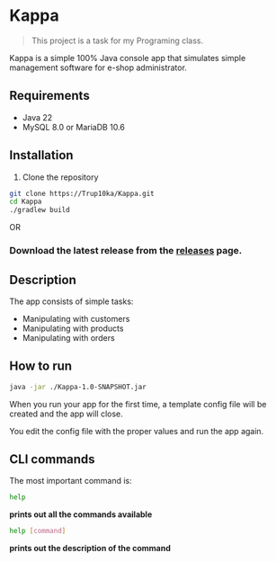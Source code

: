 # Kappa

> This project is a task for my Programing class.

Kappa is a simple 100% Java console app that simulates simple management software for e-shop administrator.

## Requirements
- Java 22
- MySQL 8.0 or MariaDB 10.6

## Installation

1. Clone the repository
```bash
git clone https://Trup10ka/Kappa.git
cd Kappa
./gradlew build
```
OR
### Download the latest release from the [releases](https://github.com/Trup10ka/Kappa/releases) page.

## Description

The app consists of simple tasks:

- Manipulating with customers
- Manipulating with products
- Manipulating with orders

## How to run

```bash
java -jar ./Kappa-1.0-SNAPSHOT.jar
```

When you run your app for the first time, a template config file will be created and the app will close.

You edit the config file with the proper values and run the app again.

## CLI commands

The most important command is:

```bash
help 
```
**prints out all the commands available**

```bash
help [command]
```
**prints out the description of the command**
